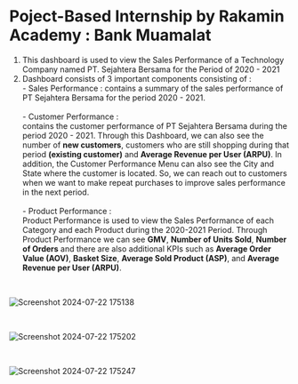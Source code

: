 # Poject-Based Internship by Rakamin Academy : Bank Muamalat

1. This dashboard is used to view the Sales Performance of a Technology Company named PT. Sejahtera Bersama for the Period of 2020 - 2021
2. Dashboard consists of 3 important components consisting of :
   <br> - Sales Performance : contains a summary of the sales performance of PT Sejahtera Bersama for the period 2020 - 2021.
   <br>
   <br> - Customer Performance :
   <br>contains the customer performance of PT Sejahtera Bersama during the period 2020 - 2021. Through this Dashboard, we can also see the number of **new customers**, customers who are still shopping during that period **(existing customer)** and **Average Revenue per User (ARPU)**. In addition, the Customer Performance Menu can also see the City and State where the customer is located. So, we can reach out to customers when we want to make repeat purchases to improve sales performance in the next period.
   <br>
   <br> - Product Performance : 
   <br>Product Performance is used to view the Sales Performance of each Category and each Product during the 2020-2021 Period. Through Product Performance we can see **GMV**, **Number of Units Sold**, **Number of Orders** and there are also additional KPIs such as **Average Order Value (AOV)**, **Basket Size**, **Average Sold Product (ASP)**, and **Average Revenue per User (ARPU)**. 
<br>

![Screenshot 2024-07-22 175138](https://github.com/user-attachments/assets/73d8cf5f-9ba1-417c-95bf-0ed98badee6b)

<br>

![Screenshot 2024-07-22 175202](https://github.com/user-attachments/assets/b175ca7c-902a-4ee5-9472-d07280a32bde)

<br>

![Screenshot 2024-07-22 175247](https://github.com/user-attachments/assets/f79aa26d-2036-4565-b722-2232fe3c0c17)


